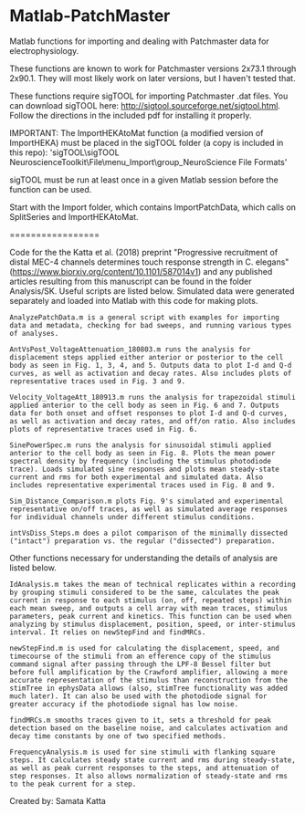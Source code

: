 Matlab-PatchMaster
==================

Matlab functions for importing and dealing with Patchmaster data for electrophysiology.

These functions are known to work for Patchmaster versions 2x73.1 through 2x90.1. They will most likely work on later versions, but I haven't tested that.

These functions require sigTOOL for importing Patchmaster .dat files. You can download sigTOOL here: http://sigtool.sourceforge.net/sigtool.html.
Follow the directions in the included pdf for installing it properly.

IMPORTANT:
The ImportHEKAtoMat function (a modified version of ImportHEKA) must be placed in the sigTOOL folder (a copy is included in this repo):
'sigTOOL\sigTOOL NeuroscienceToolkit\File\menu_Import\group_NeuroScience File Formats' 

sigTOOL must be run at least once in a given Matlab session before the function can be used.

Start with the Import folder, which contains ImportPatchData, which calls on SplitSeries and ImportHEKAtoMat.

=================

Code for the the Katta et al. (2018) preprint "Progressive recruitment of distal MEC-4 channels determines touch response strength in C. elegans" (https://www.biorxiv.org/content/10.1101/587014v1) and any published articles resulting from this manuscript can be found in the folder Analysis/SK. Useful scripts are listed below. Simulated data were generated separately and loaded into Matlab with this code for making plots.

    AnalyzePatchData.m is a general script with examples for importing data and metadata, checking for bad sweeps, and running various types of analyses.

    AntVsPost_VoltageAttenuation_180803.m runs the analysis for displacement steps applied either anterior or posterior to the cell body as seen in Fig. 1, 3, 4, and 5. Outputs data to plot I-d and Q-d curves, as well as activation and decay rates. Also includes plots of representative traces used in Fig. 3 and 9.

    Velocity_VoltageAtt_180913.m runs the analysis for trapezoidal stimuli applied anterior to the cell body as seen in Fig. 6 and 7. Outputs data for both onset and offset responses to plot I-d and Q-d curves, as well as activation and decay rates, and off/on ratio. Also includes plots of representative traces used in Fig. 6.

    SinePowerSpec.m runs the analysis for sinusoidal stimuli applied anterior to the cell body as seen in Fig. 8. Plots the mean power spectral density by frequency (including the stimulus photodiode trace). Loads simulated sine responses and plots mean steady-state current and rms for both experimental and simulated data. Also includes representative experimental traces used in Fig. 8 and 9.

    Sim_Distance_Comparison.m plots Fig. 9's simulated and experimental representative on/off traces, as well as simulated average responses for individual channels under different stimulus conditions.

    intVsDiss_Steps.m does a pilot comparison of the minimally dissected ("intact") preparation vs. the regular ("dissected") preparation.

Other functions necessary for understanding the details of analysis are listed below.

    IdAnalysis.m takes the mean of technical replicates within a recording by grouping stimuli considered to be the same, calculates the peak current in response to each stimulus (on, off, repeated steps) within each mean sweep, and outputs a cell array with mean traces, stimulus parameters, peak current and kinetics. This function can be used when analyzing by stimulus displacement, position, speed, or inter-stimulus interval. It relies on newStepFind and findMRCs.

    newStepFind.m is used for calculating the displacement, speed, and timecourse of the stimuli from an efference copy of the stimulus command signal after passing through the LPF-8 Bessel filter but before full amplification by the Crawford amplifier, allowing a more accurate representation of the stimulus than reconstruction from the stimTree in ephysData allows (also, stimTree functionality was added much later). It can also be used with the photodiode signal for greater accuracy if the photodiode signal has low noise.
    
    findMRCs.m smooths traces given to it, sets a threshold for peak detection based on the baseline noise, and calculates activation and decay time constants by one of two specified methods.

    FrequencyAnalysis.m is used for sine stimuli with flanking square steps. It calculates steady state current and rms during steady-state, as well as peak current responses to the steps, and attenuation of step responses. It also allows normalization of steady-state and rms to the peak current for a step.

Created by: Samata Katta

